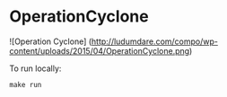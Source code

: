 # OperationCyclone
![Operation Cyclone]
(http://ludumdare.com/compo/wp-content/uploads/2015/04/OperationCyclone.png)

To run locally:
```
make run
```
